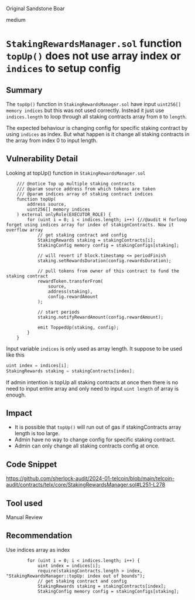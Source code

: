 Original Sandstone Boar

medium

# `StakingRewardsManager.sol` function `topUp()` does not use array index or `indices` to setup config

## Summary

The `topUp()` function in `StakingRewardsManager.sol` have input `uint256[] memory indices` but this was not used correctly.
Instead it just use `indices.length` to loop through all staking contracts array from `0` to `length`.

The expected behaviour is changing config for specific staking contract by using `indices` as index.
But what happen is it change all staking contracts in the array from index 0 to input length.

## Vulnerability Detail

Looking at topUp() function in `StakingRewardsManager.sol`

```solidity
    /// @notice Top up multiple staking contracts
    /// @param source address from which tokens are taken
    /// @param indices array of staking contract indices
    function topUp(
        address source,
        uint256[] memory indices
    ) external onlyRole(EXECUTOR_ROLE) {
        for (uint i = 0; i < indices.length; i++) {//@audit H forloop forget using indices array for index of stakignContracts. Now it overflow array
            // get staking contract and config
            StakingRewards staking = stakingContracts[i];
            StakingConfig memory config = stakingConfigs[staking];

            // will revert if block.timestamp <= periodFinish
            staking.setRewardsDuration(config.rewardsDuration);

            // pull tokens from owner of this contract to fund the staking contract
            rewardToken.transferFrom(
                source,
                address(staking),
                config.rewardAmount
            );

            // start periods
            staking.notifyRewardAmount(config.rewardAmount);

            emit ToppedUp(staking, config);
        }
    }
```

Input variable `indices` is only used as array length.
It suppose to be used like this

```js
uint index = indices[i];
StakingRewards staking = stakingContracts[index];
```

If admin intention is topUp all staking contracts at once then there is no need to input entire array and only need to input `uint length` of array is enough.

## Impact

- It is possible that `topUp()` will run out of gas if stakingContracts array length is too large.
- Admin have no way to change config for specific staking contract.
- Admin can only change all staking contracts config at once.

## Code Snippet

<https://github.com/sherlock-audit/2024-01-telcoin/blob/main/telcoin-audit/contracts/telx/core/StakingRewardsManager.sol#L251-L278>

## Tool used

Manual Review

## Recommendation

Use indices array as index

```solidity
        for (uint i = 0; i < indices.length; i++) {
            uint index = indices[i];
            require(stakingContracts.length > index, "StakingRewardsManager::topUp: index out of bounds");
            // get staking contract and config            
            StakingRewards staking = stakingContracts[index];
            StakingConfig memory config = stakingConfigs[staking];

```
